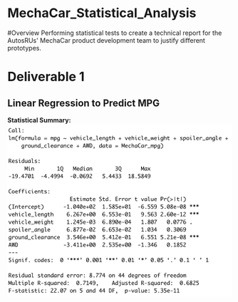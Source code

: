 # MechaCar_Statistical_Analysis
#Overview
Performing statistical tests to create a technical report for the AutosRUs' MechaCar product development team to justify different prototypes.

# Deliverable 1
## Linear Regression to Predict MPG

**Statistical Summary:** 
![predict_mpg](https://github.com/kushalishah/MechaCar_Statistical_Analysis/blob/main/Images/predict_mpg.png)
